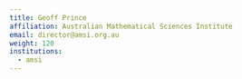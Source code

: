 ```yaml
---
title: Geoff Prince
affiliation: Australian Mathematical Sciences Institute
email: director@amsi.org.au
weight: 120
institutions:
  - amsi
---
```


